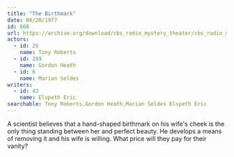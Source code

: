 ```yaml
---
title: "The Birthmark"
date: 06/20/1977
id: 668
url: https://archive.org/download/cbs_radio_mystery_theater/cbs_radio_mystery_theater-0651-0700.zip/cbs_radio_mystery_theater-0651-0700%2Fcbsrmt_0668_the_birthmark.mp3
actors:  
  - id: 25
    name: Tony Roberts  
  - id: 289
    name: Gordon Heath  
  - id: 6
    name: Marian Seldes
writers:  
  - id: 43
    name: Elspeth Eric
searchable: Tony Roberts,Gordon Heath,Marian Seldes Elspeth Eric
---
```

A scientist believes that a hand-shaped birthmark on his wife's cheek is the only thing standing between her and perfect beauty. He develops a means of removing it and his wife is willing. What price will they pay for their vanity?